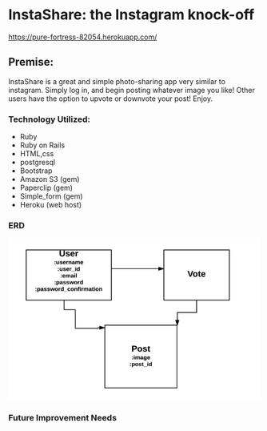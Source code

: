 # InstaShare: the Instagram knock-off

https://pure-fortress-82054.herokuapp.com/

## Premise:
InstaShare is a great and simple photo-sharing app very similar to instagram. Simply log in, and begin posting whatever image you like! Other users have the option to upvote or downvote your post! Enjoy.

### Technology Utilized:
* Ruby
* Ruby on Rails
* HTML,css
* postgresql
* Bootstrap
* Amazon S3 (gem)
* Paperclip (gem)
* Simple_form (gem)
* Heroku (web host)

### ERD
![Instashare ERB](/Instashare%20ERB.jpg)




### Future Improvement Needs
